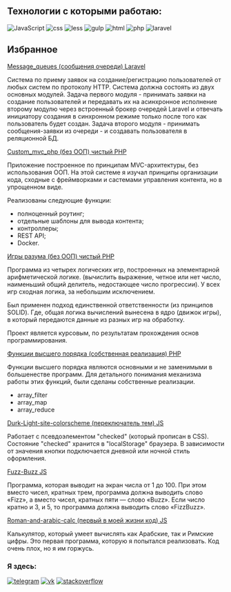 <!---
[![banner](https://raw.githubusercontent.com/Konkin-Ivan/Konkin-Ivan/main/files/banner.gif)](https://konkin.info)
-->

## Технологии с которыми работаю:
![JavaScript](https://img.shields.io/badge/-JavaScript-090909?style=for-the-badge&logo=JavaScript)
![css](https://img.shields.io/badge/-CSS3-090909?style=for-the-badge&logo=css3)
![less](https://img.shields.io/badge/-LESS-090909?style=for-the-badge&logo=less)
![gulp](https://img.shields.io/badge/-GULP-090909?style=for-the-badge&logo=gulp)
![html](https://img.shields.io/badge/-HTML5-090909?style=for-the-badge&logo=html5)
![php](https://img.shields.io/badge/-PHP-090909?style=for-the-badge&logo=php)
![laravel](https://img.shields.io/badge/-Laravel-090909?style=for-the-badge&logo=laravel)

## Избранное
[Message_queues (сообщения очереди) Laravel](https://github.com/Konkin-Ivan/message_queues)

Система по приему заявок на создание/регистрацию пользователей от любых систем по протоколу HTTP. Система должна состоять из двух основных модулей. Задача первого модуля - принимать заявки на создание пользователей и передавать их на асинхронное исполнение второму модулю через встроенный брокер очередей Laravel и отвечать инициатору создания в синхронном режиме только после того как пользователь будет создан. Задача второго модуля - принимать сообщения-заявки из очереди - и создавать пользователя в реляционной БД.

[Custom_mvc_php (без ООП) чистый PHP](https://github.com/Konkin-Ivan/custom_mvc_php)

Приложение построенное по принципам MVC-архитектуры, без использования ООП. На этой системе я изучал принципы организации кода, сходные с фреймворками и састемами управления контента, но в упрощенном виде.

Реализованы следующие функции:

* полноценный роутинг;
* отдельные шаблоны для вывода контента;
* контроллеры;
* REST API;
* Docker.

[Игры разума (без ООП) чистый PHP](https://github.com/Konkin-Ivan/php-project-lvl1)

Программа из четырех логических игр, построенных на элементарной арифметической логике. (вычислить выражение, четное или нет число, наименьший общий делитель, недостающее число прогрессии). У всех игр сходная логика, за небольшим исключением.

Был применен подход единственной ответственности (из принципов SOLID). Где, общая логика вычислений вынесена в ядро (движок игры), в который передаются данные из разных игр на обработку.

Проект является курсовым, по результатам прохождения основ программирования.

[Функции высшего порядка (собственная реализация) PHP](https://github.com/Konkin-Ivan/higher_order_functions)

Функции высшего порядка являются основными и не заменимыми в большенестве программ. Для детального понимания механизма работы этих функций, были сделаны собственные реализации.

* array_filter
* array_map
* array_reduce

[Durk-Light-site-colorscheme (переключатель тем) JS](https://github.com/Konkin-Ivan/Durk-Light-site-colorscheme)

Работает с псевдоэлементом "checked" (который прописан в CSS). Состояние "checked" хранится в "localStorage" браузера. В зависимости от значения кнопки подключается дневной или ночной стиль оформления.

[Fuzz-Buzz JS](https://github.com/Konkin-Ivan/Fuzz-Buzz)

Программа, которая выводит на экран числа от 1 до 100. При этом вместо чисел, кратных трем, программа должна выводить слово «Fizz», а вместо чисел, кратных пяти — слово «Buzz». Если число кратно и 3, и 5, то программа должна выводить слово «FizzBuzz».

[Roman-and-arabic-calc (первый в моей жизни код) JS](https://github.com/Konkin-Ivan/roman-and-arabic-calc)

Калькулятор, который умеет вычислять как Арабские, так и Римские цифры. Это первая программа, которую я попытался реализовать. Код очень плох, но я им горжусь.

### Я здесь:
[![telegram](https://img.shields.io/badge/-Telegram-090909?style=for-the-badge&logo=telegram)](https://t.me/konkin_ivan)
[![vk](https://img.shields.io/badge/-ВКонтакте-090909?style=for-the-badge&logo=vk)](https://vk.com/konkin_ivan)
[![stackoverflow](https://img.shields.io/badge/-Stackoverflow-090909?style=for-the-badge&logo=stackoverflow)](https://ru.stackoverflow.com/users/272147/%d0%98%d0%b2%d0%b0%d0%bd-%d0%9a%d0%be%d0%bd%d0%ba%d0%b8%d0%bd)
